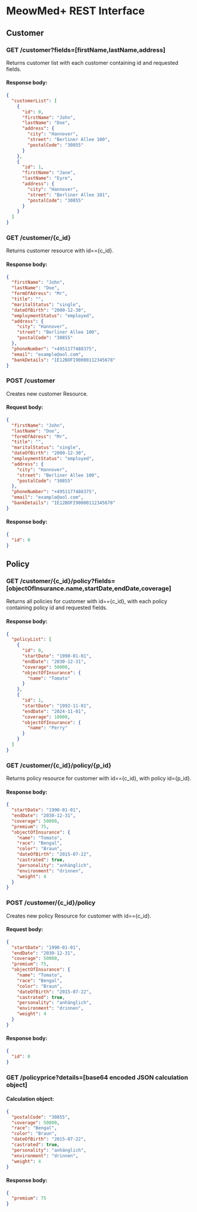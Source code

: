 # MeowMed+ REST Interface
## Customer
### GET /customer?fields=[firstName,lastName,address]
Returns customer list with each customer containing id and requested fields.

#### Response body:
```json
{
  "customerList": [
    {
      "id": 0,
      "firstName": "John",
      "lastName": "Doe",
      "address": {
        "city": "Hannover",
        "street": "Berliner Allee 100",
        "postalCode": "30855"
      }
    },
    {
      "id": 1,
      "firstName": "Jane",
      "lastName": "Eyre",
      "address": {
        "city": "Hannover",
        "street": "Berliner Allee 101",
        "postalCode": "30855"
      }
    }
  ]
}
```

### GET /customer/{c_id}
Returns customer resource with id=={c_id}.

#### Response body:
```json
{
  "firstName": "John",
  "lastName": "Doe",
  "formOfAdress": "Mr",
  "title": "",
  "maritalStatus": "single",
  "dateOfBirth": "2000-12-30",
  "employmentStatus": "employed",
  "address": {
    "city": "Hannover",
    "street": "Berliner Allee 100",
    "postalCode": "30855"
  },
  "phoneNumber": "+4951177488375",
  "email": "example@aol.com",
  "bankDetails": "IE12BOFI90000112345678"
}
```
### POST /customer
Creates new customer Resource.

#### Request body:
```json
{
  "firstName": "John",
  "lastName": "Doe",
  "formOfAdress": "Mr",
  "title": "",
  "maritalStatus": "single",
  "dateOfBirth": "2000-12-30",
  "employmentStatus": "employed",
  "address": {
    "city": "Hannover",
    "street": "Berliner Allee 100",
    "postalCode": "30855"
  },
  "phoneNumber": "+4951177488375",
  "email": "example@aol.com",
  "bankDetails": "IE12BOFI90000112345678"
}
```
#### Response body:
```json
{
  "id": 0
}
```
## Policy
### GET /customer/{c_id}/policy?fields=[objectOfInsurance.name,startDate,endDate,coverage]
Returns all policies for customer with id=={c_id}, with each policy containing policy id and requested fields.

#### Response body:
```json
{
  "policyList": [
    {
      "id": 0,
      "startDate": "1990-01-01",
      "endDate": "2030-12-31",
      "coverage": 50000,
      "objectOfInsurance": {
        "name": "Tomato"
      }
    },
    {
      "id": 1,
      "startDate": "1992-11-01",
      "endDate": "2024-11-01",
      "coverage": 10000,
      "objectOfInsurance": {
        "name": "Perry"
      }
    }
  ]
}
```
### GET /customer/{c_id}/policy/{p_id}
Returns policy resource for customer with id=={c_id}, with policy id={p_id}.

#### Response body:
```json
{
  "startDate": "1990-01-01",
  "endDate": "2030-12-31",
  "coverage": 50000,
  "premium": 75,
  "objectOfInsurance": {
    "name": "Tomato",
    "race": "Bengal",
    "color": "Braun",
    "dateOfBirth": "2015-07-22",
    "castrated": true,
    "personality": "anhänglich",
    "environment": "drinnen",
    "weight": 4
  }
}
```
### POST /customer/{c_id}/policy
Creates new policy Resource for customer with id=={c_id}.

#### Request body:
```json
{
  "startDate": "1990-01-01",
  "endDate": "2030-12-31",
  "coverage": 50000,
  "premium": 75,
  "objectOfInsurance": {
    "name": "Tomato",
    "race": "Bengal",
    "color": "Braun",
    "dateOfBirth": "2015-07-22",
    "castrated": true,
    "personality": "anhänglich",
    "environment": "drinnen",
    "weight": 4
  }
}
```
#### Response body:
```json
{
  "id": 0
}
```
### GET /policyprice?details=[base64 encoded JSON calculation object]
#### Calculation object:
```json
{
  "postalCode": "30855",
  "coverage": 50000,
  "race": "Bengal",
  "color": "Braun",
  "dateOfBirth": "2015-07-22",
  "castrated": true,
  "personality": "anhänglich",
  "environment": "drinnen",
  "weight": 4
}
```
#### Response body:
```json
{
  "premium": 75
}
```
